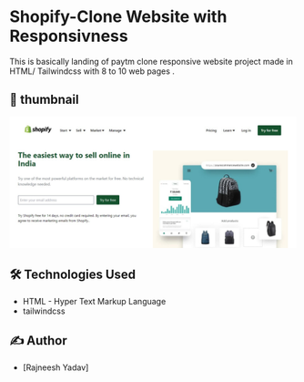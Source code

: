 #  Shopify-Clone Website with Responsivness    

This is basically landing of paytm clone   responsive  website project made in HTML/ Tailwindcss  with 8 to 10 web pages .
 
## 🚩 thumbnail
 
![Shopfiy website](images/assets/thumbnail.png)
## 🛠 Technologies Used
  - HTML - Hyper Text Markup Language
  - tailwindcss


 

 
## ✍️ Author 
- [Rajneesh Yadav] 
 